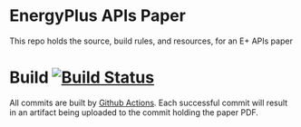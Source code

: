 # EnergyPlus APIs Paper

This repo holds the source, build rules, and resources, for an E+ APIs paper

# Build [![Build Status](https://img.shields.io/github/workflow/status/Myoldmopar/Paper-APIs/Build%20Paper/main)](https://github.com/Myoldmopar/Paper-APIs/actions)

All commits are built by [Github Actions](https://github.com/Myoldmopar/Paper-APIs/actions).  Each successful commit will result in an artifact being uploaded to the commit holding the paper PDF.
